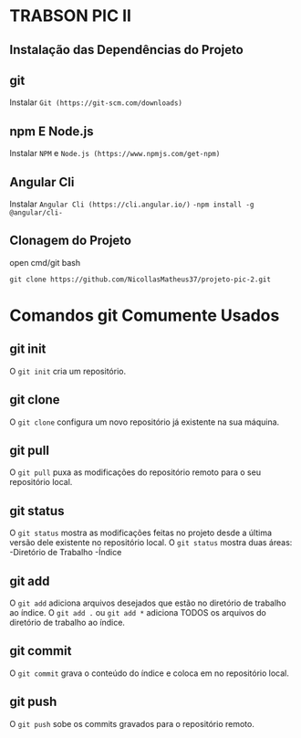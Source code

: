 # TRABSON PIC II

## Instalação das Dependências do Projeto

## git
Instalar `Git (https://git-scm.com/downloads)`

## npm E Node.js
Instalar `NPM` e `Node.js (https://www.npmjs.com/get-npm)`

## Angular Cli
Instalar `Angular Cli (https://cli.angular.io/)`
    `-npm install -g @angular/cli-`

## Clonagem do Projeto

open cmd/git bash

`git clone https://github.com/NicollasMatheus37/projeto-pic-2.git`

# Comandos git Comumente Usados

## git init
O `git init` cria um repositório.
## git clone
O `git clone` configura um novo repositório já existente na sua máquina.
## git pull
O `git pull` puxa as modificações do repositório remoto para o seu repositório local.
## git status
O `git status` mostra as modificações feitas no projeto desde a última versão dele existente no repositório local. O `git status` mostra duas áreas:
    -Diretório de Trabalho
    -Índice
## git add
O `git add` adiciona arquivos desejados que estão no diretório de trabalho ao índice. O `git add .` ou `git add *` adiciona TODOS os arquivos do diretório de trabalho ao índice.
## git commit
O `git commit` grava o conteúdo do índice e coloca em no repositório local.
## git push
O `git push` sobe os commits gravados para o repositório remoto.